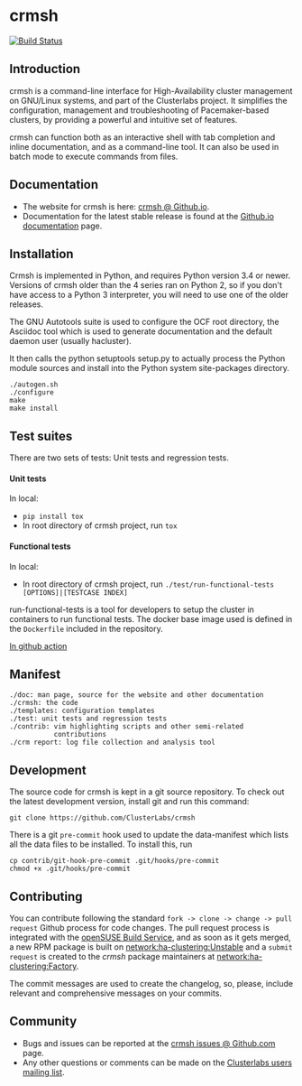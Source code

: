 # crmsh

[![Build Status](https://github.com/ClusterLabs/crmsh/actions/workflows/crmsh-ci.yml/badge.svg)](https://github.com/ClusterLabs/crmsh/actions/workflows/crmsh-ci.yml)


## Introduction

crmsh is a command-line interface for High-Availability cluster
management on GNU/Linux systems, and part of the Clusterlabs
project. It simplifies the configuration, management and
troubleshooting of Pacemaker-based clusters, by providing a powerful
and intuitive set of features.

crmsh can function both as an interactive shell with tab completion
and inline documentation, and as a command-line tool. It can also be
used in batch mode to execute commands from files.

## Documentation

* The website for crmsh is here: [crmsh @ Github.io](http://crmsh.github.io).
* Documentation for the latest stable release is found at the [Github.io documentation](http://crmsh.github.io) page.

## Installation

Crmsh is implemented in Python, and requires Python version 3.4 or
newer. Versions of crmsh older than the 4 series ran on Python 2, so
if you don't have access to a Python 3 interpreter, you will need to
use one of the older releases.

The GNU Autotools suite is used to configure the OCF root directory,
the Asciidoc tool which is used to generate documentation and the
default daemon user (usually hacluster).

It then calls the python setuptools setup.py to actually process the
Python module sources and install into the Python system site-packages
directory.

```shell
./autogen.sh
./configure
make
make install
```

## Test suites

There are two sets of tests: Unit tests and regression tests.

#### Unit tests
In local:
- `pip install tox`
- In root directory of crmsh project, run `tox`

#### Functional tests
In local:
- In root directory of crmsh project, run `./test/run-functional-tests [OPTIONS]|[TESTCASE INDEX]`

run-functional-tests is a tool for developers to setup the cluster in containers to run functional tests.
The docker base image used is defined in the `Dockerfile` included in the repository.

[In github action](https://github.com/ClusterLabs/crmsh/actions/workflows/crmsh-ci.yml)

## Manifest

```shell
./doc: man page, source for the website and other documentation
./crmsh: the code
./templates: configuration templates
./test: unit tests and regression tests
./contrib: vim highlighting scripts and other semi-related
           contributions
./crm report: log file collection and analysis tool
```

## Development

The source code for crmsh is kept in a git source repository. To check
out the latest development version, install git and run this command:

```shell
git clone https://github.com/ClusterLabs/crmsh
```

There is a git `pre-commit` hook used to update the data-manifest
which lists all the data files to be installed. To install this, run

```shell
cp contrib/git-hook-pre-commit .git/hooks/pre-commit
chmod +x .git/hooks/pre-commit
```

## Contributing

You can contribute following the standard `fork -> clone -> change -> pull request` Github process for code changes. The pull request process is integrated with the [openSUSE Build Service](https://build.opensuse.org/), and as soon as it gets merged, a new RPM package is built on [network:ha-clustering:Unstable](https://build.opensuse.org/project/show/network:ha-clustering:Unstable) and a `submit request` is created to the _crmsh_ package maintainers at [network:ha-clustering:Factory](https://build.opensuse.org/project/show/network:ha-clustering:Factory).

The commit messages are used to create the changelog, so, please, include relevant and comprehensive messages on your commits.

## Community

* Bugs and issues can be reported at the [crmsh issues @ Github.com](https://github.com/clusterlabs/crmsh/issues) page.
* Any other questions or comments can be made on the [Clusterlabs users mailing list](http://clusterlabs.org/mailman/listinfo/users).
